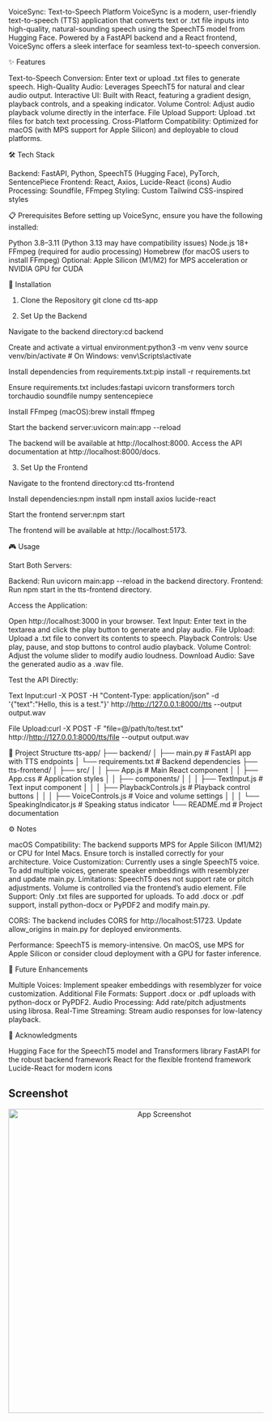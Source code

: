 VoiceSync: Text-to-Speech Platform
VoiceSync is a modern, user-friendly text-to-speech (TTS) application that converts text or .txt file inputs into high-quality, natural-sounding speech using the SpeechT5 model from Hugging Face. Powered by a FastAPI backend and a React frontend, VoiceSync offers a sleek interface for seamless text-to-speech conversion.

✨ Features

Text-to-Speech Conversion: Enter text or upload .txt files to generate speech.
High-Quality Audio: Leverages SpeechT5 for natural and clear audio output.
Interactive UI: Built with React, featuring a gradient design, playback controls, and a speaking indicator.
Volume Control: Adjust audio playback volume directly in the interface.
File Upload Support: Upload .txt files for batch text processing.
Cross-Platform Compatibility: Optimized for macOS (with MPS support for Apple Silicon) and deployable to cloud platforms.


🛠 Tech Stack

Backend: FastAPI, Python, SpeechT5 (Hugging Face), PyTorch, SentencePiece
Frontend: React, Axios, Lucide-React (icons)
Audio Processing: Soundfile, FFmpeg
Styling: Custom Tailwind CSS-inspired styles


📋 Prerequisites
Before setting up VoiceSync, ensure you have the following installed:

Python 3.8–3.11 (Python 3.13 may have compatibility issues)
Node.js 18+
FFmpeg (required for audio processing)
Homebrew (for macOS users to install FFmpeg)
Optional: Apple Silicon (M1/M2) for MPS acceleration or NVIDIA GPU for CUDA


🚀 Installation
1. Clone the Repository
git clone <repository-url>
cd tts-app

2. Set Up the Backend

Navigate to the backend directory:cd backend


Create and activate a virtual environment:python3 -m venv venv
source venv/bin/activate  # On Windows: venv\Scripts\activate


Install dependencies from requirements.txt:pip install -r requirements.txt

Ensure requirements.txt includes:fastapi
uvicorn
transformers
torch
torchaudio
soundfile
numpy
sentencepiece


Install FFmpeg (macOS):brew install ffmpeg


Start the backend server:uvicorn main:app --reload

The backend will be available at http://localhost:8000. Access the API documentation at http://localhost:8000/docs.

3. Set Up the Frontend

Navigate to the frontend directory:cd tts-frontend


Install dependencies:npm install
npm install axios lucide-react


Start the frontend server:npm start

The frontend will be available at http://localhost:5173.


🎮 Usage

Start Both Servers:

Backend: Run uvicorn main:app --reload in the backend directory.
Frontend: Run npm start in the tts-frontend directory.


Access the Application:

Open http://localhost:3000 in your browser.
Text Input: Enter text in the textarea and click the play button to generate and play audio.
File Upload: Upload a .txt file to convert its contents to speech.
Playback Controls: Use play, pause, and stop buttons to control audio playback.
Volume Control: Adjust the volume slider to modify audio loudness.
Download Audio: Save the generated audio as a .wav file.


Test the API Directly:

Text Input:curl -X POST -H "Content-Type: application/json" -d '{"text":"Hello, this is a test."}' http://http://127.0.0.1:8000//tts --output output.wav


File Upload:curl -X POST -F "file=@/path/to/test.txt" http://http://127.0.0.1:8000/tts/file --output output.wav

📂 Project Structure
tts-app/
├── backend/
│   ├── main.py           # FastAPI app with TTS endpoints
│   └── requirements.txt  # Backend dependencies
├── tts-frontend/
│   ├── src/
│   │   ├── App.js       # Main React component
│   │   ├── App.css      # Application styles
│   │   ├── components/
│   │   │   ├── TextInput.js          # Text input component
│   │   │   ├── PlaybackControls.js    # Playback control buttons
│   │   │   ├── VoiceControls.js      # Voice and volume settings
│   │   │   └── SpeakingIndicator.js  # Speaking status indicator
└── README.md            # Project documentation


⚙️ Notes

macOS Compatibility: The backend supports MPS for Apple Silicon (M1/M2) or CPU for Intel Macs. Ensure torch is installed correctly for your architecture.
Voice Customization: Currently uses a single SpeechT5 voice. To add multiple voices, generate speaker embeddings with resemblyzer and update main.py.
Limitations: SpeechT5 does not support rate or pitch adjustments. Volume is controlled via the frontend’s audio element.
File Support: Only .txt files are supported for uploads. To add .docx or .pdf support, install python-docx or PyPDF2 and modify main.py.

CORS: The backend includes CORS for http://localhost:51723. Update allow_origins in main.py for deployed environments.

Performance: SpeechT5 is memory-intensive. On macOS, use MPS for Apple Silicon or consider cloud deployment with a GPU for faster inference.



🔮 Future Enhancements

Multiple Voices: Implement speaker embeddings with resemblyzer for voice customization.
Additional File Formats: Support .docx or .pdf uploads with python-docx or PyPDF2.
Audio Processing: Add rate/pitch adjustments using librosa.
Real-Time Streaming: Stream audio responses for low-latency playback.

🙌 Acknowledgments

Hugging Face for the SpeechT5 model and Transformers library
FastAPI for the robust backend framework
React for the flexible frontend framework
Lucide-React for modern icons

## Screenshot

<p align="center">
  <img src="https://github.com/anish-sharan/Text-To-Speech/raw/main/frontend/workings/Screenshot%202025-08-30%20at%205.00.16%E2%80%AFPM.png" alt="App Screenshot" width="600">
</p>


